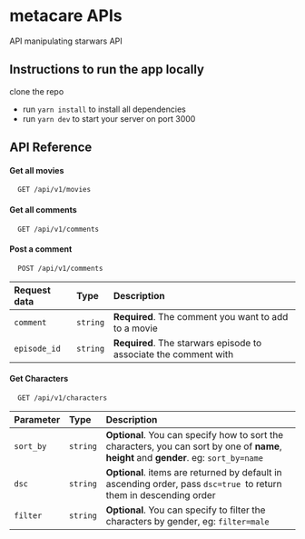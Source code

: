 # metacare APIs

API manipulating starwars API

## Instructions to run the app locally

clone the repo

- run `yarn install` to install all dependencies
- run `yarn dev` to start your server on port 3000

## API Reference

#### Get all movies

```http
  GET /api/v1/movies
```

#### Get all comments

```http
  GET /api/v1/comments
```

#### Post a comment

```http
  POST /api/v1/comments
```

| Request data | Type     | Description                                                      |
| :----------- | :------- | :--------------------------------------------------------------- |
| `comment`    | `string` | **Required**. The comment you want to add to a movie             |
| `episode_id` | `string` | **Required**. The starwars episode to associate the comment with |

#### Get Characters

```http
  GET /api/v1/characters
```

| Parameter | Type     | Description                                                                                                                              |
| :-------- | :------- | :--------------------------------------------------------------------------------------------------------------------------------------- |
| `sort_by` | `string` | **Optional**. You can specify how to sort the characters, you can sort by one of **name**, **height** and **gender**. eg: `sort_by=name` |
| `dsc`     | `string` | **Optional**. items are returned by default in ascending order, pass `dsc=true `to return them in descending order                       |
| `filter`  | `string` | **Optional**. You can specify to filter the characters by gender, eg: `filter=male`                                                      |
